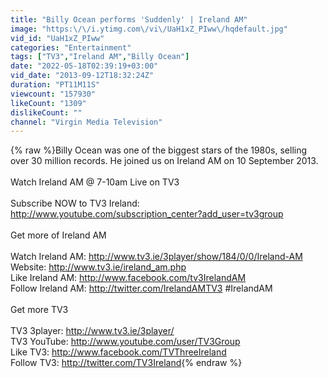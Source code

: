```yaml
---
title: "Billy Ocean performs 'Suddenly' | Ireland AM"
image: "https:\/\/i.ytimg.com\/vi\/UaH1xZ_PIww\/hqdefault.jpg"
vid_id: "UaH1xZ_PIww"
categories: "Entertainment"
tags: ["TV3","Ireland AM","Billy Ocean"]
date: "2022-05-18T02:39:19+03:00"
vid_date: "2013-09-12T18:32:24Z"
duration: "PT11M11S"
viewcount: "157930"
likeCount: "1309"
dislikeCount: ""
channel: "Virgin Media Television"
---
```

{% raw %}Billy Ocean was one of the biggest stars of the 1980s, selling over 30 million records. He joined us on Ireland AM on 10 September 2013.<br /><br />Watch Ireland AM @ 7-10am Live on TV3<br /><br />Subscribe NOW to TV3 Ireland: <a rel="nofollow" target="blank" href="http://www.youtube.com/subscription_center?add_user=tv3group">http://www.youtube.com/subscription_center?add_user=tv3group</a> <br /><br />Get more of Ireland AM<br /><br />Watch Ireland AM: <a rel="nofollow" target="blank" href="http://www.tv3.ie/3player/show/184/0/0/Ireland-AM">http://www.tv3.ie/3player/show/184/0/0/Ireland-AM</a> <br />Website: <a rel="nofollow" target="blank" href="http://www.tv3.ie/ireland_am.php">http://www.tv3.ie/ireland_am.php</a> <br />Like Ireland AM: <a rel="nofollow" target="blank" href="http://www.facebook.com/tv3IrelandAM">http://www.facebook.com/tv3IrelandAM</a> <br />Follow Ireland AM: <a rel="nofollow" target="blank" href="http://twitter.com/IrelandAMTV3">http://twitter.com/IrelandAMTV3</a> #IrelandAM<br /><br />Get more TV3<br /> <br />TV3 3player: <a rel="nofollow" target="blank" href="http://www.tv3.ie/3player/">http://www.tv3.ie/3player/</a> <br />TV3 YouTube: <a rel="nofollow" target="blank" href="http://www.youtube.com/user/TV3Group">http://www.youtube.com/user/TV3Group</a> <br />Like TV3: <a rel="nofollow" target="blank" href="http://www.facebook.com/TVThreeIreland">http://www.facebook.com/TVThreeIreland</a> <br />Follow TV3: <a rel="nofollow" target="blank" href="http://twitter.com/TV3Ireland">http://twitter.com/TV3Ireland</a>{% endraw %}
